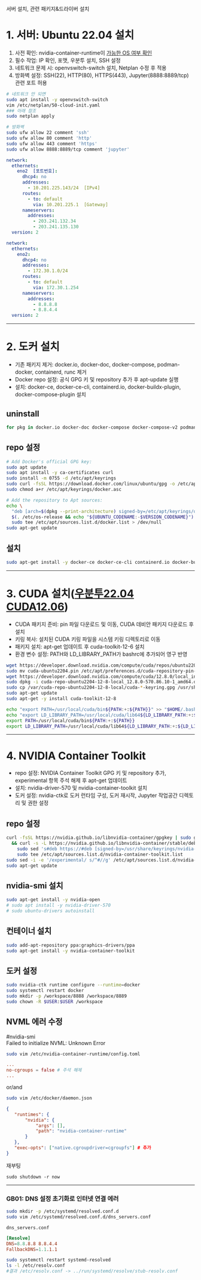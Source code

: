 서버 설치, 관련 패키지&드라이버 설치

# 1. 서버: Ubuntu 22.04 설치

1. 사전 확인: nvidia-container-runtime이 [가능한 OS 여부 확인](https://nvidia.github.io/nvidia-container-runtime/)
1. 필수 작업: IP 확인, 포맷, 우분투 설치, SSH 설정
1. 네트워크 문제 시: openvswitch-switch 설치, Netplan 수정 후 적용
1. 방화벽 설정: SSH(22), HTTP(80), HTTPS(443), Jupyter(8888:8889/tcp) 관련 포트 허용
```bash
# 네트워크 안 되면
sudo apt install -y openvswitch-switch
vim /etc/netplan/50-cloud-init.yaml
### 아래 참조
sudo netplan apply

# 방화벽
sudo ufw allow 22 comment 'ssh'
sudo ufw allow 80 comment 'http'
sudo ufw allow 443 comment 'https'
sudo ufw allow 8888:8889/tcp comment 'jupyter'
```

```yml
network:
  ethernets:
    eno2  [포트번호]:
      dhcp4: no
      addresses:
        - 10.201.225.143/24  [IPv4]
      routes:
        - to: default
          via: 10.201.225.1  [Gateway]
      nameservers:
        addresses:
          - 203.241.132.34
          - 203.241.135.130
  version: 2
```
```yml
network:
  ethernets:
    eno2:
      dhcp4: no
      addresses:
        - 172.30.1.0/24
      routes:
        - to: default
          via: 172.30.1.254
      nameservers:
        addresses:
          - 8.8.8.8
          - 8.8.4.4
  version: 2
```
---
# 2. 도커 설치
- 기존 패키지 제거: docker.io, docker-doc, docker-compose, podman-docker, containerd, runc 제거
- Docker repo 설정: 공식 GPG 키 및 repository 추가 후 apt-update 실행
- 설치: docker-ce, docker-ce-cli, containerd.io, docker-buildx-plugin, docker-compose-plugin 설치
## uninstall
```bash
for pkg in docker.io docker-doc docker-compose docker-compose-v2 podman-docker containerd runc; do sudo apt-get remove $pkg; done
```
## repo 설정
```bash
# Add Docker's official GPG key:
sudo apt update
sudo apt install -y ca-certificates curl
sudo install -m 0755 -d /etc/apt/keyrings
sudo curl -fsSL https://download.docker.com/linux/ubuntu/gpg -o /etc/apt/keyrings/docker.asc
sudo chmod a+r /etc/apt/keyrings/docker.asc

# Add the repository to Apt sources:
echo \
  "deb [arch=$(dpkg --print-architecture) signed-by=/etc/apt/keyrings/docker.asc] https://download.docker.com/linux/ubuntu \
  $(. /etc/os-release && echo "${UBUNTU_CODENAME:-$VERSION_CODENAME}") stable" | \
  sudo tee /etc/apt/sources.list.d/docker.list > /dev/null
sudo apt-get update
```

## 설치
```bash
sudo apt-get install -y docker-ce docker-ce-cli containerd.io docker-buildx-plugin docker-compose-plugin
```

---
# 3. CUDA 설치([우분투22.04 CUDA12.06](https://developer.nvidia.com/cuda-12-6-3-download-archive?target_os=Linux&target_arch=x86_64&Distribution=Ubuntu&target_version=22.04&target_type=deb_local))
- CUDA 패키지 준비: pin 파일 다운로드 및 이동, CUDA 데비안 패키지 다운로드 후 설치
- 키링 복사: 설치된 CUDA 키링 파일을 시스템 키링 디렉토리로 이동
- 패키지 설치: apt-get 업데이트 후 cuda-toolkit-12-6 설치
- 환경 변수 설정: PATH와 LD_LIBRARY_PATH가 bashrc에 추가되어 영구 반영
```bash
wget https://developer.download.nvidia.com/compute/cuda/repos/ubuntu2204/x86_64/cuda-ubuntu2204.pin
sudo mv cuda-ubuntu2204.pin /etc/apt/preferences.d/cuda-repository-pin-600
wget https://developer.download.nvidia.com/compute/cuda/12.8.0/local_installers/cuda-repo-ubuntu2204-12-8-local_12.8.0-570.86.10-1_amd64.deb
sudo dpkg -i cuda-repo-ubuntu2204-12-8-local_12.8.0-570.86.10-1_amd64.deb
sudo cp /var/cuda-repo-ubuntu2204-12-8-local/cuda-*-keyring.gpg /usr/share/keyrings/
sudo apt-get update
sudo apt-get -y install cuda-toolkit-12-8

echo "export PATH=/usr/local/cuda/bin${PATH:+:${PATH}}" >> "$HOME/.bashrc"
echo "export LD_LIBRARY_PATH=/usr/local/cuda/lib64${LD_LIBRARY_PATH:+:${LD_LIBRARY_PATH}}" >> "$HOME/.bashrc"
export PATH=/usr/local/cuda/bin${PATH:+:${PATH}}
export LD_LIBRARY_PATH=/usr/local/cuda/lib64${LD_LIBRARY_PATH:+:${LD_LIBRARY_PATH}}
```

---
# 4. NVIDIA Container Toolkit
- repo 설정: NVIDIA Container Toolkit GPG 키 및 repository 추가, experimental 항목 주석 해제 후 apt-get 업데이트
- 설치: nvidia-driver-570 및 nvidia-container-toolkit 설치
- 도커 설정: nvidia-ctk로 도커 런타임 구성, 도커 재시작, Jupyter 작업공간 디렉토리 및 권한 설정
## repo 설정
```bash
curl -fsSL https://nvidia.github.io/libnvidia-container/gpgkey | sudo gpg --dearmor -o /usr/share/keyrings/nvidia-container-toolkit-keyring.gpg \
  && curl -s -L https://nvidia.github.io/libnvidia-container/stable/deb/nvidia-container-toolkit.list | \
    sudo sed 's#deb https://#deb [signed-by=/usr/share/keyrings/nvidia-container-toolkit-keyring.gpg] https://#g' | \
    sudo tee /etc/apt/sources.list.d/nvidia-container-toolkit.list
sudo sed -i -e '/experimental/ s/^#//g' /etc/apt/sources.list.d/nvidia-container-toolkit.list
sudo apt-get update
```
## nvidia-smi 설치
```bash
sudo apt-get install -y nvidia-open
# sudo apt install -y nvidia-driver-570
# sudo ubuntu-drivers autoinstall
```

## 컨테이너 설치
```bash
sudo add-apt-repository ppa:graphics-drivers/ppa
sudo apt-get install -y nvidia-container-toolkit
```

## 도커 설정
```bash
sudo nvidia-ctk runtime configure --runtime=docker
sudo systemctl restart docker
sudo mkdir -p /workspace/8888 /workspace/8889
sudo chown -R $USER:$USER /workspace
```

## NVML 에러 수정
#nvidia-smi<br>
Failed to initialize NVML: Unknown Error
```bash
sudo vim /etc/nvidia-container-runtime/config.toml
```
```toml
...
no-cgroups = false # 주석 해제
...
```

or/and
```bash
sudo vim /etc/docker/daemon.json 
```
```json
{  
   "runtimes": {  
       "nvidia": {  
           "args": [],  
           "path": "nvidia-container-runtime"  
       }  
   },  
   "exec-opts": ["native.cgroupdriver=cgroupfs"] # 추가
} 
```
재부팅
```
sudo shutdown -r now
```


---
### GB01: DNS 설정 초기화로 인터넷 연결 에러
```bash
sudo mkdir -p /etc/systemd/resolved.conf.d
sudo vim /etc/systemd/resolved.conf.d/dns_servers.conf
```
`dns_servers.conf`
```conf
[Resolve]
DNS=8.8.8.8 8.8.4.4
FallbackDNS=1.1.1.1
```

```bash
sudo systemctl restart systemd-resolved
ls -l /etc/resolv.conf
#결과 /etc/resolv.conf -> ../run/systemd/resolve/stub-resolv.conf
```
